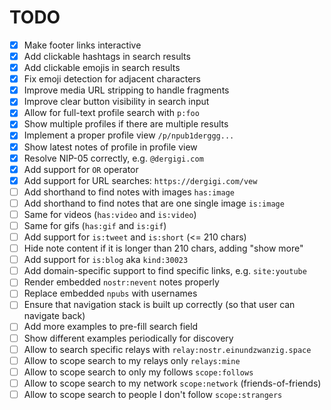 # TODO

- [x] Make footer links interactive
- [x] Add clickable hashtags in search results
- [x] Add clickable emojis in search results
- [x] Fix emoji detection for adjacent characters
- [x] Improve media URL stripping to handle fragments
- [x] Improve clear button visibility in search input
- [x] Allow for full-text profile search with `p:foo`
- [x] Show multiple profiles if there are multiple results
- [x] Implement a proper profile view `/p/npub1derggg...`
- [x] Show latest notes of profile in profile view
- [x] Resolve NIP-05 correctly, e.g. `@dergigi.com`
- [x] Add support for `OR` operator
- [x] Add support for URL searches: `https://dergigi.com/vew`
- [ ] Add shorthand to find notes with images `has:image`
- [ ] Add shorthand to find notes that are one single image `is:image`
- [ ] Same for videos (`has:video` and `is:video`)
- [ ] Same for gifs (`has:gif` and `is:gif`)
- [ ] Add support for `is:tweet` and `is:short` (<= 210 chars)
- [ ] Hide note content if it is longer than 210 chars, adding "show more"
- [ ] Add support for `is:blog` aka `kind:30023`
- [ ] Add domain-specific support to find specific links, e.g. `site:youtube`
- [ ] Render embedded `nostr:nevent` notes properly
- [ ] Replace embedded `npubs` with usernames
- [ ] Ensure that navigation stack is built up correctly (so that user can navigate back)
- [ ] Add more examples to pre-fill search field
- [ ] Show different examples periodically for discovery
- [ ] Allow to search specific relays with `relay:nostr.einundzwanzig.space`
- [ ] Allow to scope search to my relays only `relays:mine`
- [ ] Allow to scope search to only my follows `scope:follows`
- [ ] Allow to scope search to my network `scope:network` (friends-of-friends)
- [ ] Allow to scope search to people I don't follow `scope:strangers`
